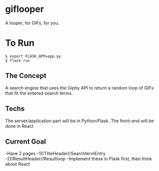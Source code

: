 # giflooper
A looper, for GIFs, for you.

# To Run
```
$ export FLASK_APP=app.py
$ flask run
```

## The Concept
A search engine that uses the Giphy API to return a random loop of GIFs that fit the entered search terms.

## Techs
The server/application part will be in Python/Flask. The front-end will be done in React

## Current Goal
-Have 2 pages
-1))TitleHeader//SearchtermEntry
-2))ResultHeader//Resultloop
-Implement these in Flask first, then think about React
